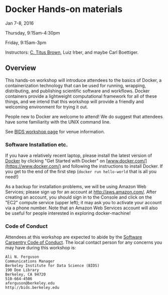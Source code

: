 # Docker Hands-on materials

Jan 7-8, 2016

Thursday, 9:15am-4:30pm

Friday, 9:15am-3pm

Instructors: [C. Titus Brown](titus@idyll.org), Luiz Irber, and maybe
Carl Boettiger.

## Overview

This hands-on workshop will introduce attendees to the basics of
Docker, a containerization technology that can be used for running,
wrapping, distributing, and publishing scientific software and
workflows. Docker containers provide a lightweight computational
framework for all of these things, and we intend that this workshop
will provide a friendly and welcoming environment for trying it out.

People new to Docker are welcome to attend! We do suggest that
attendees have some familiarity with the UNIX command line.

See [BIDS workshop page](http://bids.berkeley.edu/events/bids-docker-workshop)
for venue information.

### Software Installation etc.

If you have a relatively recent laptop, please install the latest
version of [Docker](https://www.docker.com/) by clicking "Get Started
with Docker" on [www.docker.com/](https://www.docker.com/) and following
the instructions to install Docker.  If you get to the end of the
first step (`docker run hello-world` that is all you need!)

As a backup for installation problems, we will be using Amazon Web
Services; please sign up for an account at http://aws.amazon.com/.
After creating an account, you should sign in to the Console and click
on the "EC2" compute service (upper left); it may ask you to activate
your account via a phone number.  Note that an Amazon Web Services
account will also be useful for people interested in exploring
docker-machine!

### Code of Conduct

Attendees at this workshop are expected to abide by the
[Software Carpentry Code of Conduct](http://software-carpentry.org/conduct/).
The local contact person for any concerns you may have during this workshop
is:

    Ali N. Ferguson
    Communications Manager
    Berkeley Institute for Data Science (BIDS)
    190 Doe Library
    Berkeley, CA 94720
    510-664-4506
    aferguson@berkeley.edu
    http://bids.berkeley.edu